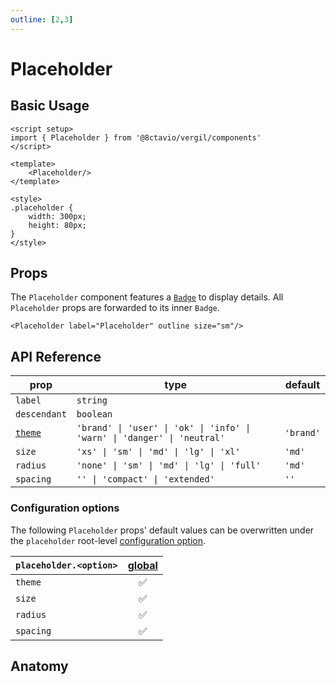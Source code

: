 ```yaml
---
outline: [2,3]
---
```


# Placeholder

<script setup>
import { Placeholder } from '@8ctavio/vergil/components'
</script>

## Basic Usage

<Demo>
    <Placeholder/>
</Demo>

```vue
<script setup>
import { Placeholder } from '@8ctavio/vergil/components'
</script>

<template>
    <Placeholder/>
</template>

<style>
.placeholder {
    width: 300px;
    height: 80px;
}
</style>
```

## Props

The `Placeholder` component features a [`Badge`](/components/badge) to display details. All `Placeholder` props are forwarded to its inner `Badge`.

```vue
<Placeholder label="Placeholder" outline size="sm"/>
```

<Demo>
    <Placeholder label="Placeholder" outline size="sm"/>
</Demo>

## API Reference

| prop | type | default |
| ---- | ---- | ------- |
| `label` | `string` | |
| `descendant` | `boolean` | |
| [`theme`](/theme#the-theme-prop) | `'brand' \| 'user' \| 'ok' \| 'info' \| 'warn' \| 'danger' \| 'neutral'` | `'brand'` |
| `size` | `'xs' \| 'sm' \| 'md' \| 'lg' \| 'xl'` | `'md'` |
| `radius` | `'none' \| 'sm' \| 'md' \| 'lg' \| 'full'` | `'md'` |
| `spacing` | `'' \| 'compact' \| 'extended'` | `''` |

### Configuration options

The following `Placeholder` props' default values can be overwritten under the `placeholder` root-level [configuration option](/configuration).

| `placeholder.<option>` | [global](/configuration#global-configuration) |
| -------------- | :---: |
| `theme` | ✅ |
| `size` | ✅ |
| `radius` | ✅ |
| `spacing` | ✅ |

## Anatomy

<Demo>
    <Anatomy tag="div" classes="placeholder">
        <Anatomy tag="Badge" classes="badge"/>
    </Anatomy>
</Demo>

<style scoped>
.placeholder {
    width: 300px;
    height: 80px;
}
</style>